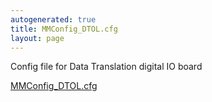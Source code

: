 ```yaml
---
autogenerated: true
title: MMConfig_DTOL.cfg
layout: page
---
```


Config file for Data Translation digital IO board

[MMConfig_DTOL.cfg](/media/files/MMConfig_DTOL.cfg)

